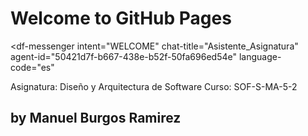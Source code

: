 # Welcome to GitHub Pages

<script src="https://www.gstatic.com/dialogflow-console/fast/messenger/bootstrap.js?v=1"></script>
<df-messenger
  intent="WELCOME"
  chat-title="Asistente_Asignatura"
  agent-id="50421d7f-b667-438e-b52f-50fa696ed54e"
  language-code="es"
></df-messenger>



Asignatura: Diseño y Arquitectura de Software
Curso: SOF-S-MA-5-2


## by Manuel Burgos Ramirez
